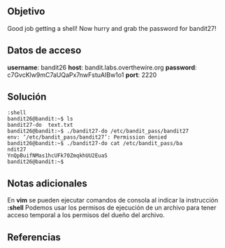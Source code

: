
## Objetivo

Good job getting a shell! Now hurry and grab the password for bandit27!
## Datos de acceso

**username**: bandit26
**host**:  bandit.labs.overthewire.org
**password**: c7GvcKlw9mC7aUQaPx7nwFstuAIBw1o1
**port**: 2220
## Solución

```
:shell
bandit26@bandit:~$ ls
bandit27-do  text.txt
bandit26@bandit:~$ ./bandit27-do /etc/bandit_pass/bandit27
env: ‘/etc/bandit_pass/bandit27’: Permission denied
bandit26@bandit:~$ ./bandit27-do cat /etc/bandit_pass/ba
ndit27
YnQpBuifNMas1hcUFk70ZmqkhUU2EuaS
bandit26@bandit:~$
```
## Notas adicionales

En **vim** se pueden ejecutar comandos de consola al indicar la instrucción **:shell** 
Podemos usar los permisos de ejecución de un archivo para tener acceso temporal a los permisos del dueño del archivo.
## Referencias